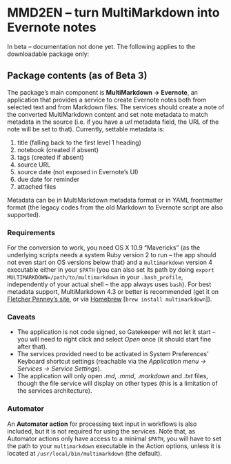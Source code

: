 # MMD2EN – turn MultiMarkdown into Evernote notes #

In beta – documentation not done yet. The following applies to the downloadable package only:

## Package contents (as of Beta 3) ##

The package’s main component is **MultiMarkdown → Evernote**, an application that provides a service to create Evernote notes both from selected text and from Markdown files. The services should create a note of the converted MultiMarkdown content and set note metadata to match metadata in the source (i.e. if you have a *url* metadata field, the URL of the note will be set to that). Currently, settable metadata is:

1. title (falling back to the first level 1 heading)
2. notebook (created if absent)
3. tags (created if absent)
4. source URL
5. source date (not exposed in Evernote’s UI)
6. due date for reminder
7. attached files

Metadata can be in MultiMarkdown metadata format or in YAML frontmatter format (the legacy codes from the old Markdown to Evernote script are also supported).

### Requirements ###

For the conversion to work, you need OS X 10.9 “Mavericks” (as the underlying scripts needs a system Ruby version 2 to run – the app should not even start on OS versions below that) and a `multimarkdown` version 4 executable either in your `$PATH` (you can also set its path by doing `export MULTIMARKDOWN=/path/to/multimarkdown` in your `.bash_profile`, independently of your actual shell – the app always uses `bash`). For best metadata support, MultiMarkdown 4.3 or better is recommended (get it on [Fletcher Penney’s site][mmd-home], or via [Homebrew][brew-home] \[`brew install multimarkdown`\]).

### Caveats ###

* The application is not code signed, so Gatekeeper will not let it start – you will need to right click and select *Open* once (it should start fine after that).
* The services provided need to be activated in System Preferences’ Keyboard shortcut settings (reachable via the *Application menu → Services → Service Settings*).
* The application will only open *.md*, *.mmd*, *.markdown* and *.txt* files, though the file service will display on other types (this is a limitation of the services architecture).

### Automator ###

An **Automator action** for processing text input in workflows is also included, but it is not required for using the services. Note that, as Automator actions only have access to a minimal `$PATH`, you will have to set the path to your `multimarkdown` executable in the Action options, unless it is located at `/usr/local/bin/multimarkdown` (the default).

[brew-home]: http://brew.sh
[mmd-home]:  http://fletcherpenney.net/multimarkdown/

